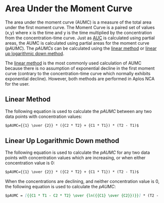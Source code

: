 # Area Under the Moment Curve

The area under the moment curve (AUMC) is a measure of the total area under the first moment curve. The Moment Curve is a paired set of values (x,y) where x is the time and y is the time multiplied by the concentration from the concentration-time curve. Just as [AUC](aucmethods.md) is calculated using partial areas, the AUMC is calculated using partial areas for the moment curve ($pAUMC$). The $pAUMCs$ can be calculated using the [linear method](#linear-method) or [linear up logarithmic down method](#linear-up-logarithmic-down-method). 

The [linear method](#linear-method) is the most commonly used calculation of AUMC because there is no assumption of exponential decline in the first moment curve (contrary to the concentration-time curve which normally exhibits exponential decline). However, both methods are performed in Aplos NCA for the user. 

## Linear Method

The following equation is used to calculate the $pAUMC$ between any two data points with concentration values:

````md
$pAUMC={{1} \over {2}} * ({C2 * T2} + {C1 * T1}) * (T2 - T1)$
````

## Linear Up Logarithmic Down method

The following equation is used to calculate the $pAUMC$ for any two data points with concentration values which are increasing, or when either concentration value is 0:

````md
$pAUMC={{1} \over {2}} * ({C2 * T2} + {C1 * T1}) * (T2 - T1)$
````

When the concentrations are declining, and neither concentration value is 0, the following equation is used to calculate the $pAUMC$:

````md
$pAUMC = [{{C1 * T1 - C2 * T2} \over {ln({{C1} \over {C2}})}}] * (T2 - T1)-{{C2-C1} \over {ln({{C2} \over {C1}})}} * {(T2-T1)}^2$
````